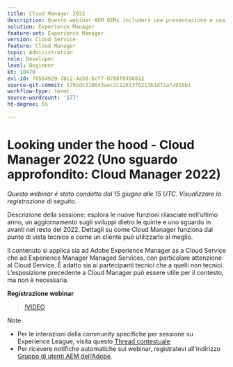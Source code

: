 ```yaml
---
title: Cloud Manager 2022
description: Questo webinar AEM GEMs includerà una presentazione e una demo sui seguenti argomenti:Esplorare le nuove funzioni rilasciate nell’ultimo anno, un aggiornamento sui "dietro le quinte" ... (Le descrizioni devono essere comprese tra 60 e 160 caratteri)
solution: Experience Manager
feature-set: Experience Manager
version: Cloud Service
feature: Cloud Manager
topic: Administration
role: Developer
level: Beginner
kt: 10470
exl-id: 70564929-78c2-4a3d-bcf7-8708fd458812
source-git-commit: 1792dc318643aec2c12613f621361d72a7a918b1
workflow-type: tm+mt
source-wordcount: '177'
ht-degree: 5%

---
```


# Looking under the hood - Cloud Manager 2022 (Uno sguardo approfondito: Cloud Manager 2022)

*Questo webinar è stato condotto dal 15 giugno alle 15 UTC. Visualizzare la registrazione di seguito.*

Descrizione della sessione: esplora le nuove funzioni rilasciate nell’ultimo anno, un aggiornamento sugli sviluppi dietro le quinte e uno sguardo in avanti nel resto del 2022. Dettagli su come Cloud Manager funziona dal punto di vista tecnico e come un cliente può utilizzarlo al meglio.

Il contenuto si applica sia ad Adobe Experience Manager as a Cloud Service che ad Experience Manager Managed Services, con particolare attenzione al Cloud Service. È adatto sia ai partecipanti tecnici che a quelli non tecnici. L’esposizione precedente a Cloud Manager può essere utile per il contesto, ma non è necessaria.

**Registrazione webinar**

>[!VIDEO](https://video.tv.adobe.com/v/343876)

>[!NOTE]
>
>* Per le interazioni della community specifiche per sessione su Experience League, visita questo [Thread contestuale](https://adobe.ly/3O0rdzd)
>* Per ricevere notifiche automatiche sui webinar, registratevi all&#39;indirizzo [Gruppo di utenti AEM dell’Adobe](https://aem-augs.adobe.com/).
